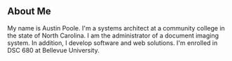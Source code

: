 <h2 class="headline">About Me</h2>

<p class="box">My name is <span class="green">Austin Poole</span>. I'm a systems architect at a community college in the state of North Carolina. I am the administrator of a document imaging system. In addition, I develop software and web solutions. I'm enrolled in DSC 680 at Bellevue University. </p>
